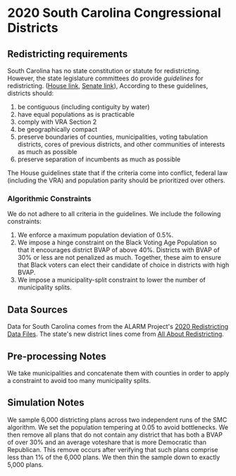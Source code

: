 # 2020 South Carolina Congressional Districts

## Redistricting requirements
South Carolina has no state constitution or statute for redistricting. However, the state legislature committees do provide _guidelines_ for redistricting.  ([House link](https://redistricting.schouse.gov/docs/2021%20Redistricting%20Guidelines.pdf), [Senate link](https://redistricting.scsenate.gov/docs/Senate%20Redistricting%20Guidelines%20Adopted%209-17-21.DOCX)), According to these guidelines, districts should:

1. be contiguous (including contiguity by water)
1. have equal populations as is practicable
1. comply with VRA Section 2
1. be geographically compact
1. preserve boundaries of counties, municipalities, voting tabulation districts, cores of previous districts, and other communities of interests as much as possible
1. preserve separation of incumbents as much as possible

The House guidelines state that if the criteria come into conflict, federal law (including the VRA) and population parity should be prioritized over others.

### Algorithmic Constraints

We do not adhere to all criteria in the guidelines. We include the following constraints:

1. We enforce a maximum population deviation of 0.5%.
1. We impose a hinge constraint on the Black Voting Age Population so that it encourages district BVAP of above 40%. Districts with BVAP of 30% or less are not penalized as much. Together, these aim to ensure that Black voters can elect their candidate of choice in districts with high BVAP.
1. We impose a municipality-split constraint to lower the number of municipality splits.

## Data Sources
Data for South Carolina comes from the ALARM Project's [2020 Redistricting Data Files](https://alarm-redist.github.io/posts/2021-08-10-census-2020/). 
The state's new district lines come from [All About Redistricting](https://redistricting.lls.edu/state/south-carolina/?cycle=2020&level=Congress).

## Pre-processing Notes
We take municipalities and concatenate them with counties in order to apply a constraint to avoid too many municipality splits.


## Simulation Notes
We sample 6,000 districting plans across two independent runs of the SMC algorithm. We set the population tempering at 0.05 to avoid bottlenecks. We then remove all plans that do not contain any district that has both a BVAP of over 30% and an average voteshare that is more Democratic than Republican. This remove occurs after verifying that such plans comprise less than 1% of the 6,000 plans. We then thin the sample down to exactly 5,000 plans. 

